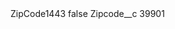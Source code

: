 <?xml version="1.0" encoding="UTF-8"?>
<CustomMetadata xmlns="http://soap.sforce.com/2006/04/metadata" xmlns:xsi="http://www.w3.org/2001/XMLSchema-instance" xmlns:xsd="http://www.w3.org/2001/XMLSchema">
    <label>ZipCode1443</label>
    <protected>false</protected>
    <values>
        <field>Zipcode__c</field>
        <value xsi:type="xsd:string">39901</value>
    </values>
</CustomMetadata>

